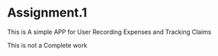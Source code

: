 # Assignment.1
This is A simple APP for User Recording Expenses and Tracking Claims

This is not a Complete work
